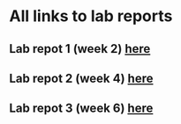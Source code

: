 # All links to lab reports

## Lab repot 1 (week 2) [here]()

## Lab repot 2 (week 4) [here](https://letocassius.github.io/Week-4-Lab-Reports/Lab%20report%20week2.html)

## Lab repot 3 (week 6) [here](https://letocassius.github.io/lab-report-3-week-6/)
